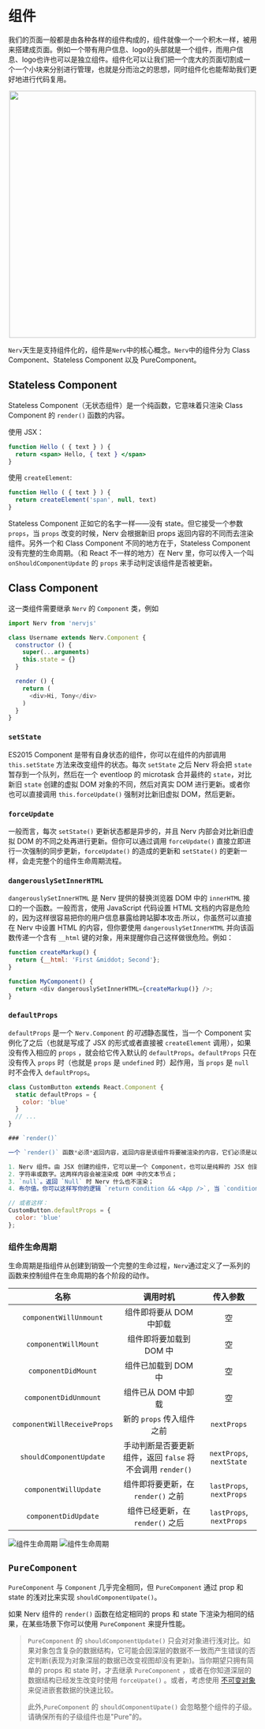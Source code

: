 # 组件

我们的页面一般都是由各种各样的组件构成的，组件就像一个一个积木一样，被用来搭建成页面。例如一个带有用户信息、logo的头部就是一个组件，而用户信息、logo也许也可以是独立组件。组件化可以让我们把一个庞大的页面切割成一个一个小块来分别进行管理，也就是分而治之的思想，同时组件化也能帮助我们更好地进行代码复用。

<div align="center">
  <img src="http://storage.360buyimg.com/mtd/home/wx20171225-111010-2x1514171469651.jpg" width="500">
</div>

`Nerv`天生是支持组件化的，组件是`Nerv`中的核心概念。`Nerv`中的组件分为 Class Component、Stateless Component 以及 PureComponent。

## Stateless Component

Stateless Component（无状态组件）是一个纯函数，它意味着只渲染 Class Component 的 `render()` 函数的内容。

使用 JSX：

```jsx
function Hello ( { text } ) {
  return <span> Hello, { text } </span>
}
```

使用 `createElement`:

```js
function Hello ( { text } ) {
  return createElement('span', null, text)
}
```

Stateless Component 正如它的名字一样——没有 state。但它接受一个参数 `props`，当 `props` 改变的时候，Nerv 会根据新旧 props 返回内容的不同而去渲染组件。另外一个和 Class Component 不同的地方在于，Stateless Component 没有完整的生命周期。（和 React 不一样的地方）在 Nerv 里，你可以传入一个叫 `onShouldComponentUpdate` 的 `props` 来手动判定该组件是否被更新。


## Class Component

这一类组件需要继承 `Nerv` 的 `Component` 类，例如

```javascript
import Nerv from 'nervjs'

class Username extends Nerv.Component {
  constructor () {
    super(...arguments)
    this.state = {}
  }

  render () {
    return (
      <div>Hi, Tony</div>
    )
  }
}
```

### `setState`

ES2015 Component 是带有自身状态的组件，你可以在组件的内部调用 `this.setState` 方法来改变组件的状态。每次 `setState` 之后 Nerv 将会把 `state` 暂存到一个队列，然后在一个 eventloop 的 microtask 合并最终的 `state`，对比新旧 `state` 创建的虚拟 DOM 对象的不同，然后对真实 DOM 进行更新。或者你也可以直接调用 `this.forceUpdate()` 强制对比新旧虚拟 DOM，然后更新。

### `forceUpdate`

一般而言，每次 `setState()` 更新状态都是异步的，并且 Nerv 内部会对比新旧虚拟 DOM 的不同之处再进行更新。但你可以通过调用 `forceUpdate()` 直接立即进行一次强制的同步更新，`forceUpdate()` 的造成的更新和 `setState()` 的更新一样，会走完整个的组件生命周期流程。

### `dangerouslySetInnerHTML`

`dangerouslySetInnerHTML` 是 Nerv 提供的替换浏览器 DOM 中的 `innerHTML` 接口的一个函数。一般而言，使用 JavaScript 代码设置 HTML 文档的内容是危险的，因为这样很容易把你的用户信息暴露给跨站脚本攻击.所以，你虽然可以直接在 Nerv 中设置 HTML 的内容，但你要使用 `dangerouslySetInnerHTML` 并向该函数传递一个含有 `__html` 键的对象，用来提醒你自己这样做很危险。例如：

```js
function createMarkup() {
  return {__html: 'First &middot; Second'};
}

function MyComponent() {
  return <div dangerouslySetInnerHTML={createMarkup()} />;
}
```


### `defaultProps`

`defaultProps` 是一个 `Nerv.Component` 的*可选*静态属性，当一个 Component 实例化了之后（也就是写成了 JSX 的形式或者直接被 `createElement` 调用），如果没有传入相应的 `props` ，就会给它传入默认的 `defaultProps`。`defaultProps` 只在没有传入 `props` 时（也就是 `props` 是 `undefined` 时）起作用，当 `props` 是 `null` 时不会传入 `defaultProps`。

```js
class CustomButton extends React.Component {
  static defaultProps = {
    color: 'blue'
  }
  // ...
}

### `render()`

一个 `render()` 函数*必须*返回内容，返回内容是该组件将要被渲染的内容，它们必须是以下是其中任意一种类型：

1. Nerv 组件。由 JSX 创建的组件，它可以是一个 Component，也可以是纯粹的 JSX 创建的虚拟 DOM，或者通过 `createPortal` 创建的内容；
2. 字符串或数字。这两样内容会被渲染成 DOM 中的文本节点；
3. `null`。返回 `Null` 时 Nerv 什么也不渲染；
4. 布尔值。你可以这样写你的逻辑 `return condition && <App />`, 当 `condition` 为 `false` 时 Nerv 也不会渲染任何内容。

// 或者这样：
CustomButton.defaultProps = {
  color: 'blue'
};
```

### 组件生命周期

生命周期是指组件从创建到销毁一个完整的生命过程，`Nerv`通过定义了一系列的函数来控制组件在生命周期的各个阶段的动作。

名称 | 调用时机 | 传入参数
:---: | :---: | :---:
`componentWillUnmount` | 组件即将要从 DOM 中卸载 | 空
`componentWillMount` | 组件即将要加载到 DOM 中 | 空
`componentDidMount` | 组件已加载到 DOM 中 | 空
`componentDidUnmount` | 组件已从 DOM 中卸载 | 空
`componentWillReceiveProps` | 新的 `props` 传入组件之前 | `nextProps`
`shouldComponentUpdate` | 手动判断是否要更新组件，返回 `false` 将不会调用 `render()` | `nextProps`, `nextState`
`componentWillUpdate` | 组件即将要更新，在 `render()` 之前 | `lastProps`, `nextProps`
`componentDidUpdate` | 组件已经更新，在 `render()` 之后 | `lastProps`, `nextProps`


![组件生命周期](https://i.loli.net/2017/12/27/5a4336d23ebd4.png)
![组件生命周期](https://i.loli.net/2017/12/27/5a4336d23ee19.png)

## `PureComponent`

`PureComponent` 与 `Component` 几乎完全相同，但 `PureComponent` 通过 prop 和 state 的浅对比来实现 `shouldComponentUpate()`。

如果 Nerv 组件的 `render()` 函数在给定相同的 props 和 state 下渲染为相同的结果，在某些场景下你可以使用 `PureComponent` 来提升性能。


> `PureComponent` 的 `shouldComponentUpdate()` 只会对对象进行浅对比。如果对象包含复杂的数据结构，它可能会因深层的数据不一致而产生错误的否定判断(表现为对象深层的数据已改变视图却没有更新)。当你期望只拥有简单的 props 和 state 时，才去继承 `PureComponent` ，或者在你知道深层的数据结构已经发生改变时使用 `forceUpate()` 。或者，考虑使用 [不可变对象](https://facebook.github.io/immutable-js/) 来促进嵌套数据的快速比较。
>
> 此外,`PureComponent` 的 `shouldComponentUpate()` 会忽略整个组件的子级。请确保所有的子级组件也是"Pure"的。
